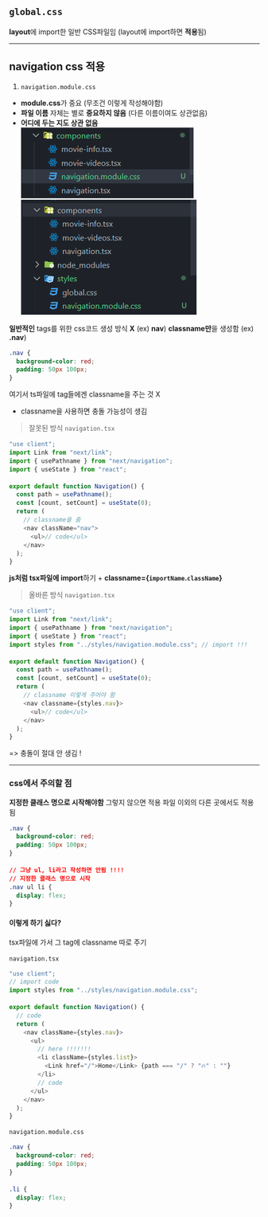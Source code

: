 ## `global.css`

**layout**에 import한 일반 CSS파일임
(layout에 import하면 **적용**됨)

---

## navigation css 적용

1. `navigation.module.css`

- **module.css**가 중요 (무조건 이렇게 작성해야함)
- **파일 이름** 자체는 별로 **중요하지 않음** (다른 이름이여도 상관없음)
- **어디에 두는 지도 상관 없음**
  ![alt text](imgs/4.1/image.png)
  ![alt text](imgs/4.1/image-1.png)

**일반적인** tags를 위한 css코드 생성 방식 **X** (ex) **nav**)
**classname만**을 생성함 (ex) **.nav**)

```css
.nav {
  background-color: red;
  padding: 50px 100px;
}
```

여기서 ts파일에 tag들에겐 classname을 주는 것 X

- classname을 사용하면 충돌 가능성이 생김

> 잘못된 방식
> `navigation.tsx`

```ts
"use client";
import Link from "next/link";
import { usePathname } from "next/navigation";
import { useState } from "react";

export default function Navigation() {
  const path = usePathname();
  const [count, setCount] = useState(0);
  return (
    // classname을 줌
    <nav className="nav">
      <ul>// code</ul>
    </nav>
  );
}
```

**js처럼 tsx파일에 import**하기 + **classname={`importName`.`className`}**

> 올바른 방식
> `navigation.tsx`

```ts
"use client";
import Link from "next/link";
import { usePathname } from "next/navigation";
import { useState } from "react";
import styles from "../styles/navigation.module.css"; // import !!!

export default function Navigation() {
  const path = usePathname();
  const [count, setCount] = useState(0);
  return (
    // classname 이렇게 주어야 함
    <nav classname={styles.nav}>
      <ul>// code</ul>
    </nav>
  );
}
```

=> 충돌이 절대 안 생김 !

---

### css에서 주의할 점

**지정한 클래스 명으로 시작해야함**
그렇지 않으면 적용 파일 이외의 다른 곳에서도 적용 됨

```css
.nav {
  background-color: red;
  padding: 50px 100px;
}

// 그냥 ul, li라고 작성하면 안됨 !!!!
// 지정한 클래스 명으로 시작
.nav ul li {
  display: flex;
}
```

#### 이렇게 하기 싫다?

tsx파일에 가서 그 tag에 classname 따로 주기

`navigation.tsx`

```ts
"use client";
// import code
import styles from "../styles/navigation.module.css";

export default function Navigation() {
  // code
  return (
    <nav className={styles.nav}>
      <ul>
        // here !!!!!!!
        <li className={styles.list}>
          <Link href="/">Home</Link> {path === "/" ? "🔥" : ""}
        </li>
        // code
      </ul>
    </nav>
  );
}
```

`navigation.module.css`

```css
.nav {
  background-color: red;
  padding: 50px 100px;
}

.li {
  display: flex;
}
```
